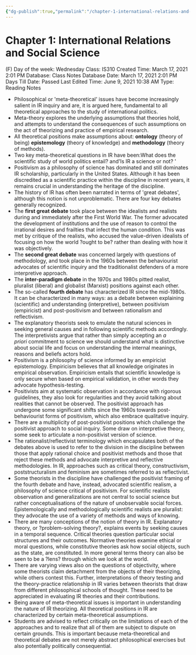 ```yaml
---
{"dg-publish":true,"permalink":"/chapter-1-international-relations-and-social-science/"}
---
```


# Chapter 1: International Relations and Social Science

(F) Day of the week: Wednesday
Class: IS310
Created Time: March 17, 2021 2:01 PM
Database: Class Notes Database
Date: March 17, 2021 2:01 PM
Days Till Date: Passed
Last Edited Time: June 9, 2021 10:38 AM
Type: Reading Notes

- Philosophical or 'meta-theoretical' issues have become increasingly salient in IR inquiry and are, it is argued here, fundamental to all theoretical approaches to the study of international politics.
- Meta-theory explores the underlying assumptions that theories hold, and attempts to understand the consequences of such assumptions on the act of theorizing and practice of empirical research.
- All theoretical positions make assumptions about: **ontology** (theory of being) **epistemology** (theory of knowledge) and **methodology** (theory of methods).
- Two key meta-theoretical questions in IR have been:What does the scientific study of world politics entail? and'Is IR a science or not? '
- Positivism as a philosophy of science has dominated and still dominates IR scholarship, particularly in the United States. Although it has been discredited as a scientific practice within the discipline in recent years, it remains crucial in understanding the heritage of the discipline.
- The history of IR has often been narrated in terms of 'great debates', although this notion is not unproblematic. There are four key debates generally recognized.
- The **first great debate** took place between the idealists and realists during and immediately after the First World War. The former advocated the development of institutions and the use of reason to control the irrational desires and frailties that infect the human condition. This was met by critique of the realists, who accused the value-driven idealists of focusing on how the world ?ought to be? rather than dealing with how it was objectively.
- The **second great debate** was concerned largely with questions of methodology, and took place in the 1960s between the behaviourist advocates of scientific inquiry and the traditionalist defenders of a more interpretive approach.
- The **inter-paradigm debate** in the 1970s and 1980s pitted realist, pluralist (liberal) and globalist (Marxist) positions against each other.
- The so-called **fourth debate** has characterized IR since the mid-1980s. It can be characterized in many ways: as a debate between explaining (scientific) and understanding (interpretive), between positivism (empiricist) and post-positivism and between rationalism and reflectivism.
- The explanatory theorists seek to emulate the natural sciences in seeking general causes and in following scientific methods accordingly. The interpretivists argue that rather than simply accepting an *a priori* commitment to science we should understand what is distinctive about social life and focus on understanding the internal meanings, reasons and beliefs actors hold.
- Positivism is a philosophy of science informed by an empiricist epistemology. Empiricism believes that all knowledge originates in empirical observation. Empiricism entails that scientific knowledge is only secure when based on empirical validation, in other words they advocate hypothesis-testing.
- Positivists aim at systematic observation in accordance with rigorous guidelines, they also look for regularities and they avoid talking about realities that cannot be observed. The positivist approach has undergone some significant shifts since the 1960s towards post-behaviourist forms of positivism, which also embrace qualitative inquiry.
- There are a multiplicity of post-positivist positions which challenge the positivist approach to social inquiry. Some draw on interpretive theory, some seek to articulate a non-positivist version of science.
- The rationalist/reflectivist terminology which encapsulates both of the debates above is used to refer to the division in the discipline between those that apply rational choice and positivist methods and those that reject these methods and advocate interpretive and reflective methodologies. In IR, approaches such as critical theory, constructivism, poststructuralism and feminism are sometimes referred to as reflectivist.
- Some theorists in the discipline have challenged the positivist framing of the fourth debate and have, instead, advocated scientific realism, a philosophy of science critical of positivism. For scientific realists observation and generalizations are not central to social science but rather conceptualisations of the nature of unobservable social forces. Epistemologically and methodologically scientific realists are pluralist: they advocate the use of a variety of methods and ways of knowing.
- There are many conceptions of the notion of theory in IR. Explanatory theory, or ?problem-solving theory?, explains events by seeking causes in a temporal sequence. Critical theories question particular social structures and their outcomes. Normative theories examine ethical or moral questions, while constitutive theories ask how social objects, such as the state, are constituted. In more general terms theory can also be seen to be a ?lens? through which we look at the world.
- There are varying views also on the questions of objectivity, where some theorists claim detachment from the objects of their theorizing, while others contest this. Further, interpretations of theory testing and the theory-practice relationship in IR varies between theorists that draw from different philosophical schools of thought. These need to be appreciated in evaluating IR theories and their contributions.
- Being aware of meta-theoretical issues is important in understanding the nature of IR theorizing. All theoretical positions in IR are characterized by certain meta-theoretical assumptions.
- Students are advised to reflect critically on the limitations of each of the approaches and to realize that all of them are subject to dispute on certain grounds. This is important because meta-theoretical and theoretical debates are not merely abstract philosophical exercises but also potentially politically consequential.